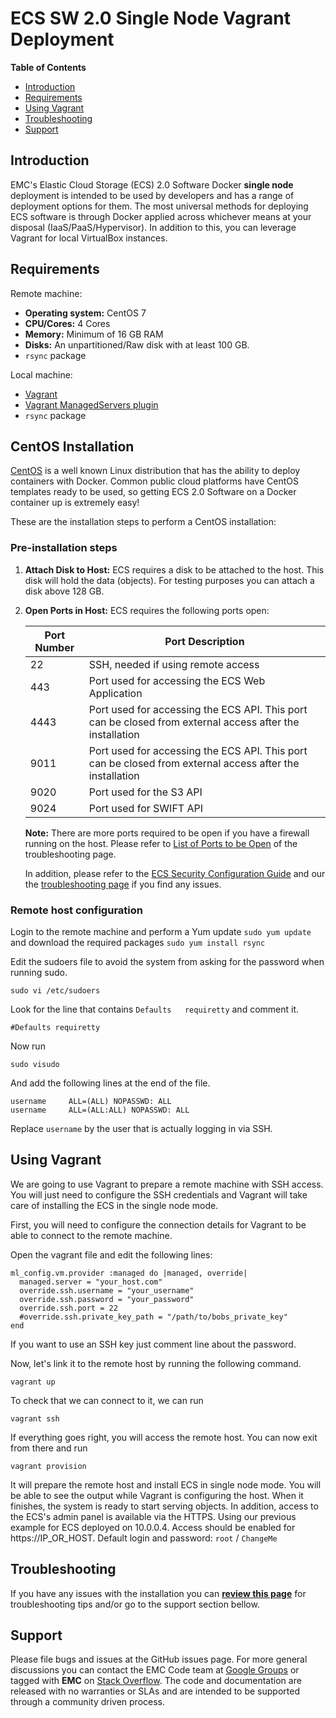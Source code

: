 # ECS SW 2.0 Single Node Vagrant Deployment

**Table of Contents**

- [Introduction](#introduction)
- [Requirements](#requirements)
- [Using Vagrant](#using-vagrant)
- [Troubleshooting](#troubleshooting)
- [Support](#support)

## Introduction

EMC's Elastic Cloud Storage (ECS) 2.0 Software Docker **single node** deployment is intended to be used by developers and has a range of deployment options for them. The most universal methods for deploying ECS software is through Docker applied across whichever means at your disposal (IaaS/PaaS/Hypervisor). In addition to this, you can leverage Vagrant for local VirtualBox instances.


## Requirements

Remote machine:
- **Operating system:** CentOS 7
- **CPU/Cores:** 4 Cores
- **Memory:** Minimum of 16 GB RAM
- **Disks:** An unpartitioned/Raw disk with at least 100 GB. 
- `rsync` package

Local machine:
- [Vagrant](http://www.vagrantup.com/)
- [Vagrant ManagedServers plugin](https://github.com/tknerr/vagrant-managed-servers)
- `rsync` package


## CentOS Installation

[CentOS](http://www.centos.org/) is a well known Linux distribution that has the ability to deploy containers with Docker. Common public cloud platforms have CentOS templates ready to be used, so getting ECS 2.0 Software on a Docker container up is extremely easy!

These are the installation steps to perform a CentOS installation: 

### Pre-installation steps

1. **Attach Disk to Host:** ECS requires a disk to be attached to the host. This disk will hold the data (objects). For testing purposes you can attach a disk above 128 GB.
2. **Open Ports in Host:** ECS requires the following ports open:

	|Port Number|Port Description|
	|-----------|----------------|
	|22| SSH, needed if using remote access |
	|443 | Port used for accessing the ECS Web Application|
	|4443| Port used for accessing the ECS API. This port can be closed from external access after the installation|
	|9011| Port used for accessing the ECS API. This port can be closed from external access after the installation|
	|9020| Port used for the S3 API|
	|9024| Port used for SWIFT API |
	
	**Note:** There are more ports required to be open if you have a firewall running on the host. Please refer to [List of Ports to be Open](https://github.com/EMCECS/ECS-CommunityEdition/blob/master/Documentation/ECS-Troubleshooting.md#list-of-open-ports-required-on-each-ecs-data-node) of the troubleshooting page.

	In addition, please refer to the [ECS Security Configuration Guide](https://community.emc.com/docs/DOC-45012 "ECS Security Configuration Guide") and our the [troubleshooting page](https://github.com/EMCECS/ECS-CommunityEdition/blob/master/Documentation/ECS-Troubleshooting.md "troubleshooting page") if you find any issues.


### Remote host configuration

Login to the remote machine and perform a Yum update `sudo yum update` and download the required packages `sudo yum install rsync`

Edit the sudoers file to avoid the system from asking for the password when running sudo.

    sudo vi /etc/sudoers

Look for the line that contains `Defaults   requiretty` and comment it.

    #Defaults requiretty

Now run

    sudo visudo

And add the following lines at the end of the file.

    username     ALL=(ALL) NOPASSWD: ALL
    username     ALL=(ALL:ALL) NOPASSWD: ALL

Replace `username` by the user that is actually logging in via SSH.


## Using Vagrant

We are going to use Vagrant to prepare a remote machine with SSH access. You will just need to configure the SSH credentials and Vagrant will take care of installing the ECS in the single node mode.

First, you will need to configure the connection details for Vagrant to be able to connect to the remote machine.

Open the vagrant file and edit the following lines:

    ml_config.vm.provider :managed do |managed, override|
      managed.server = "your_host.com"
      override.ssh.username = "your_username"
      override.ssh.password = "your_password"
      override.ssh.port = 22
      #override.ssh.private_key_path = "/path/to/bobs_private_key"
    end

If you want to use an SSH key just comment line about the password.

Now, let's link it to the remote host by running the following command.

`vagrant up`

To check that we can connect to it, we can run

`vagrant ssh`

If everything goes right, you will access the remote host. You can now exit from there and run 

`vagrant provision` 

It will prepare the remote host and install ECS in single node mode. You will be able to see the output while Vagrant is configuring the host. When it finishes, the system is ready to start serving objects. In addition, access to the ECS's admin panel is available via the HTTPS. Using our previous example for ECS deployed on 10.0.0.4. Access should be enabled for https://IP_OR_HOST. Default login and password: `root` / `ChangeMe`

## Troubleshooting
If you have any issues with the installation you can **[review this page](https://github.com/EMCECS/ECS-CommunityEdition/blob/master/Documentation/ECS-Troubleshooting%20.md "Troubleshooting page")** for troubleshooting tips and/or go to the support section bellow.


## Support

Please file bugs and issues at the GitHub issues page. For more general discussions you can contact the EMC Code team at <a href="https://groups.google.com/forum/#!forum/emccode-users">Google Groups</a> or tagged with **EMC** on <a href="https://stackoverflow.com">Stack Overflow</a>. The code and documentation are released with no warranties or SLAs and are intended to be supported through a community driven process.

